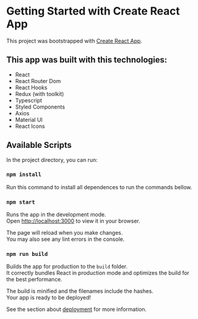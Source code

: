 # Getting Started with Create React App

This project was bootstrapped with [Create React App](https://github.com/facebook/create-react-app).

## This app was built with this technologies:

- React
- React Router Dom
- React Hooks
- Redux (with toolkit)
- Typescript
- Styled Components
- Axios
- Material UI
- React Icons

## Available Scripts

In the project directory, you can run:

### `npm install`

Run this command to install all dependences to run the commands bellow.

### `npm start`

Runs the app in the development mode.\
Open [http://localhost:3000](http://localhost:3000) to view it in your browser.

The page will reload when you make changes.\
You may also see any lint errors in the console.

### `npm run build`

Builds the app for production to the `build` folder.\
It correctly bundles React in production mode and optimizes the build for the best performance.

The build is minified and the filenames include the hashes.\
Your app is ready to be deployed!

See the section about [deployment](https://facebook.github.io/create-react-app/docs/deployment) for more information.
